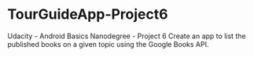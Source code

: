 # TourGuideApp-Project6
Udacity - Android Basics Nanodegree - Project 6
Create an app to list the published books on a given topic using the Google Books API.
